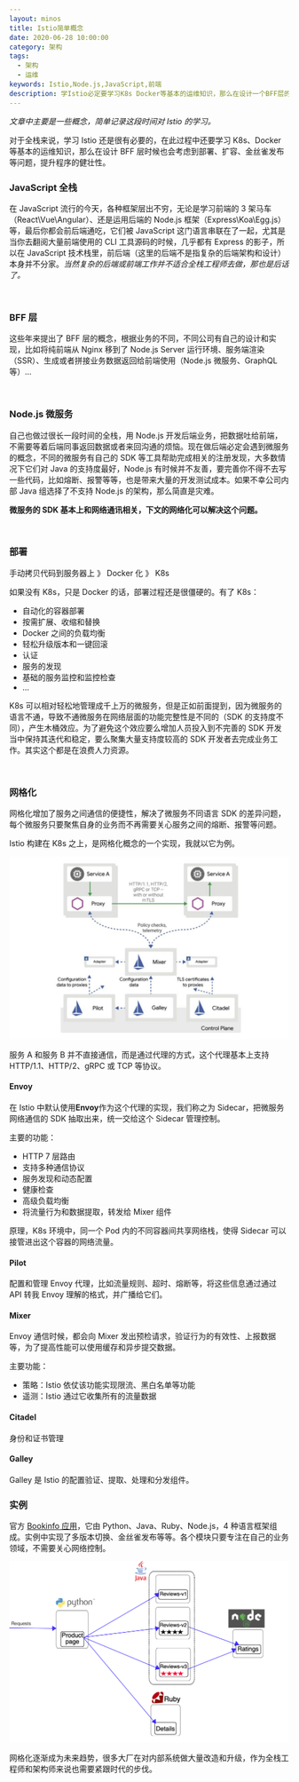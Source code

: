 ```yaml
---
layout: minos
title: Istio简单概念
date: 2020-06-28 10:00:00
category: 架构
tags:
  - 架构
  - 运维
keywords: Istio,Node.js,JavaScript,前端
description: 学Istio必定要学习K8s Docker等基本的运维知识，那么在设计一个BFF层的时候必定会考虑到是不是符合它们的设计哲学，是否是一个方便维护的应用 某个节点压力大的时候该怎么办 某个节点出现问题该怎么排查等等
---
```


_文章中主要是一些概念，简单记录这段时间对 Istio 的学习。_

对于全栈来说，学习 Istio 还是很有必要的，在此过程中还要学习 K8s、Docker 等基本的运维知识，那么在设计 BFF 层时候也会考虑到部署、扩容、金丝雀发布等问题，提升程序的健壮性。

### JavaScript 全栈

在 JavaScript 流行的今天，各种框架层出不穷，无论是学习前端的 3 架马车（React\Vue\Angular）、还是运用后端的 Node.js 框架（Express\Koa\Egg.js）等，最后你都会前后端通吃，它们被 JavaScript 这门语言串联在了一起，尤其是当你去翻阅大量前端使用的 CLI 工具源码的时候，几乎都有 Express 的影子，所以在 JavaScript 技术栈里，前后端（这里的后端不是指复杂的后端架构和设计）本身并不分家。_当然复杂的后端或前端工作并不适合全栈工程师去做，那也是后话了。_

<br/>

### BFF 层

这些年来提出了 BFF 层的概念，根据业务的不同，不同公司有自己的设计和实现，比如将纯前端从 Nginx 移到了 Node.js Server 运行环境、服务端渲染（SSR）、生成或者拼接业务数据返回给前端使用（Node.js 微服务、GraphQL 等）...

<br/>

### Node.js 微服务

自己也做过很长一段时间的全栈，用 Node.js 开发后端业务，把数据吐给前端，不需要等着后端同事返回数据或者来回沟通的烦恼。现在做后端必定会遇到微服务的概念，不同的微服务有自己的 SDK 等工具帮助完成相关的注册发现，大多数情况下它们对 Java 的支持度最好，Node.js 有时候并不友善，要完善你不得不去写一些代码，比如熔断、报警等等，也是带来大量的开发测试成本。如果不幸公司内部 Java 组选择了不支持 Node.js 的架构，那么简直是灾难。

**微服务的 SDK 基本上和网络通讯相关，下文的网络化可以解决这个问题。**

<!-- more -->

<br/>

### 部署

手动拷贝代码到服务器上 》 Docker 化 》 K8s

如果没有 K8s，只是 Docker 的话，部署过程还是很僵硬的。有了 K8s：

- 自动化的容器部署
- 按需扩展、收缩和替换
- Docker 之间的负载均衡
- 轻松升级版本和一键回滚
- 认证
- 服务的发现
- 基础的服务监控和监控检查
- ...

K8s 可以相对轻松地管理成千上万的微服务，但是正如前面提到，因为微服务的语言不通，导致不通微服务在网络层面的功能完整性是不同的（SDK 的支持度不同），产生木桶效应。为了避免这个效应要么增加人员投入到不完善的 SDK 开发当中保持其迭代和稳定，要么聚集大量支持度较高的 SDK 开发者去完成业务工作。其实这个都是在浪费人力资源。

<br/>

### 网格化

网格化增加了服务之间通信的便捷性，解决了微服务不同语言 SDK 的差异问题，每个微服务只要聚焦自身的业务而不再需要关心服务之间的熔断、报警等问题。

Istio 构建在 K8s 之上，是网格化概念的一个实现，我就以它为例。

![Istio 架构](/images/nodejs-istio-k8s-docker/arch.jpg)

服务 A 和服务 B 并不直接通信，而是通过代理的方式，这个代理基本上支持 HTTP/1.1、HTTP/2、gRPC 或 TCP 等协议。

#### Envoy

在 Istio 中默认使用**Envoy**作为这个代理的实现，我们称之为 Sidecar，把微服务网络通信的 SDK 抽取出来，统一交给这个 Sidecar 管理控制。

主要的功能：

- HTTP 7 层路由
- 支持多种通信协议
- 服务发现和动态配置
- 健康检查
- 高级负载均衡
- 将流量行为和数据提取，转发给 Mixer 组件

原理，K8s 环境中，同一个 Pod 内的不同容器间共享网络栈，使得 Sidecar 可以接管进出这个容器的网络流量。

#### Pilot

配置和管理 Envoy 代理，比如流量规则、超时、熔断等，将这些信息通过通过 API 转我 Envoy 理解的格式，并广播给它们。

#### Mixer

Envoy 通信时候，都会向 Mixer 发出预检请求，验证行为的有效性、上报数据等，为了提高性能可以使用缓存和异步提交数据。

主要功能：

- 策略：Istio 依仗该功能实现限流、黑白名单等功能
- 遥测：Istio 通过它收集所有的流量数据

#### Citadel

身份和证书管理

#### Galley

Galley 是 Istio 的配置验证、提取、处理和分发组件。

### 实例

官方 [Bookinfo 应用](https://istio.io/latest/zh/docs/examples/bookinfo/)，它由 Python、Java、Ruby、Node.js，4 种语言框架组成。实例中实现了多版本切换、金丝雀发布等等。各个模块只要专注在自己的业务领域，不需要关心网络控制。

![Bookinfo 应用 架构](/images/nodejs-istio-k8s-docker/book-app.png)

网格化逐渐成为未来趋势，很多大厂在对内部系统做大量改造和升级，作为全栈工程师和架构师来说也需要紧跟时代的步伐。

